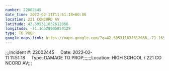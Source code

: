 ```yaml
---
number: 22002445
date_time: 2022-02-11T11:51:18+00:00
location: 221 CONCORD AV
latitude: 42.395311832612066
longitude: -71.16528005859129
type: TO PROP
google_maps_link: https://maps.google.com/?q=42.395311832612066,-71.16528005859129
---
```


;;;Incident #: 22002445     Date: 2022‐02‐11 11:51:18     Type: DAMAGE TO PROP;;;;;;Location: HIGH SCHOOL / 221 CONCORD AV;;;
